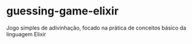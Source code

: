 # guessing-game-elixir
Jogo simples de adivinhação, focado na prática de conceitos básico da linguagem Elixir 
